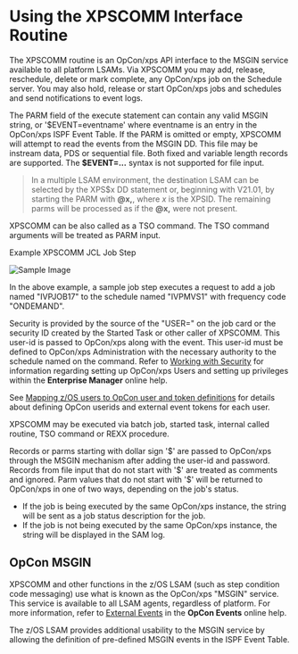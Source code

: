 # Using the XPSCOMM Interface Routine

The XPSCOMM routine is an OpCon/xps API interface to the MSGIN service available to all platform LSAMs. Via XPSCOMM you may add, release, reschedule, delete or mark complete, any OpCon/xps job on the Schedule server. You may also hold, release or start OpCon/xps jobs and schedules and send notifications to event logs.

The PARM field of the execute statement can contain any valid MSGIN string, or \'\$EVENT=eventname\' where eventname is an entry in the OpCon/xps ISPF Event Table. If the PARM is omitted or empty, XPSCOMM will attempt to read the events from the MSGIN DD. This file may be instream data, PDS or sequential file. Both fixed and variable length records are supported. The **\$EVENT=\...** syntax is not supported for file input.

>In a multiple LSAM environment, the destination LSAM can be selected by the XPS$x DD statement or, beginning with V21.01, by starting the PARM with **@x,**, where *x* is the XPSID.  The remaining parms will be processed as if the **@x,** were not present.

XPSCOMM can be also called as a TSO command. The TSO command arguments will be treated as PARM input.

Example XPSCOMM JCL Job Step

![Sample Image](/img/Example-XPSCOMM-JCL-Job-Step.png "Sample Image")

In the above example, a sample job step executes a request to add a job named "IVPJOB17" to the schedule named "IVPMVS1" with frequency code "ONDEMAND".

Security is provided by the source of the "USER=" on the job card or the security ID created by the Started Task or other caller of XPSCOMM. This user-id is passed to OpCon/xps along with the event. This user-id must be defined to OpCon/xps Administration with the necessary authority to the schedule named on the command. Refer to [Working with Security](https://help.smatechnologies.com/opcon/core/latest/UI/Enterprise-Manager/Working-with-Security.md#top) for information regarding setting up OpCon/xps Users and setting up privileges within the **Enterprise Manager** online help.

See [Mapping z/OS users to OpCon user and token definitions](mapping.md) for details about defining OpCon userids and external event tokens for each user.</p>

XPSCOMM may be executed via batch job, started task, internal called routine, TSO command or REXX procedure.

Records or parms starting with dollar sign '\$' are passed to OpCon/xps through the MSGIN mechanism after adding the user-id and password. Records from file input that do not start with '\$' are treated as comments and ignored. Parm values that do not start with '\$' will be returned to OpCon/xps in one of two ways, depending on the job's status.

- If the job is being executed by the same OpCon/xps instance, the string will be sent as a job status description for the job.
- If the job is not being executed by the same OpCon/xps instance, the string will be displayed in the SAM log.

## OpCon MSGIN

XPSCOMM and other functions in the z/OS LSAM (such as step condition code messaging) use what is known as the OpCon/xps "MSGIN" service. This service is available to all LSAM agents, regardless of platform. For more information, refer to [External Events](https://help.smatechnologies.com/opcon/core/latest/OpCon-Events/Defining-Events.md#External) in the **OpCon Events** online help.

The z/OS LSAM provides additional usability to the MSGIN service by allowing the definition of pre-defined MSGIN events in the ISPF Event Table.

